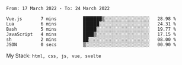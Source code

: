 <!--START_SECTION:waka-->

```text
From: 17 March 2022 - To: 24 March 2022

Vue.js       7 mins          ███████▒░░░░░░░░░░░░░░░░░   28.98 %
Lua          6 mins          ██████░░░░░░░░░░░░░░░░░░░   24.31 %
Bash         5 mins          █████░░░░░░░░░░░░░░░░░░░░   19.77 %
JavaScript   4 mins          ████▒░░░░░░░░░░░░░░░░░░░░   17.15 %
sh           2 mins          ██░░░░░░░░░░░░░░░░░░░░░░░   08.00 %
JSON         0 secs          ▒░░░░░░░░░░░░░░░░░░░░░░░░   00.90 %
```

<!--END_SECTION:waka-->
My Stack: `html, css, js, vue, svelte`

